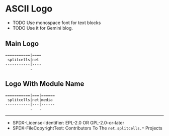 # ASCII Logo
* TODO Use monospace font for text blocks
* TODO Use it for Gemini blog.
## Main Logo
```text
===========|====
 splitcells|net 
-----------|----
           .
```
## Logo With Module Name
```text
===========|===|======
 splitcells|net|media 
-----------|---|------
           .   .
```

----
* SPDX-License-Identifier: EPL-2.0 OR GPL-2.0-or-later
* SPDX-FileCopyrightText: Contributors To The `net.splitcells.*` Projects